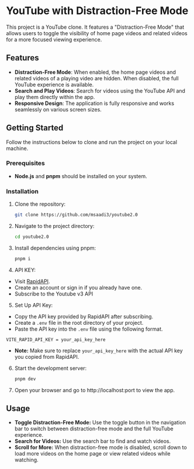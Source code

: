 # YouTube with Distraction-Free Mode

This project is a YouTube clone. It features a "Distraction-Free Mode" that allows users to toggle the visibility of home page videos and related videos for a more focused viewing experience.

## Features

- **Distraction-Free Mode**: When enabled, the home page videos and related videos of a playing video are hidden. When disabled, the full YouTube experience is available.
- **Search and Play Videos**: Search for videos using the YouTube API and play them directly within the app.
- **Responsive Design**: The application is fully responsive and works seamlessly on various screen sizes.

## Getting Started

Follow the instructions below to clone and run the project on your local machine.

### Prerequisites

- **Node.js** and **pnpm** should be installed on your system.

### Installation

1. Clone the repository:

   ```bash
   git clone https://github.com/msaadi3/youtube2.0
   ```

2. Navigate to the project directory:

   ```bash
   cd youtube2.0
   ```

3. Install dependencies using pnpm:

   ```bash
   pnpm i
   ```

4. API KEY:

- Visit [RapidAPI](https://rapidapi.com/).
- Create an account or sign in if you already have one.
- Subscribe to the Youtube v3 API

5. Set Up API Key:

- Copy the API key provided by RapidAPI after subscribing.
- Create a `.env` file in the root directory of your project.
- Paste the API key into the `.env` file using the following format.

```
VITE_RAPID_API_KEY = your_api_key_here
```

- **Note:** Make sure to replace `your_api_key_here` with the actual API key you copied from RapidAPI.

6. Start the development server:

   ```bash
   pnpm dev
   ```

7. Open your browser and go to http://localhost:port to view the app.

## Usage

- **Toggle Distraction-Free Mode:** Use the toggle button in the navigation bar to switch between distraction-free mode and the full YouTube experience.
- **Search for Videos:** Use the search bar to find and watch videos.
- **Scroll for More:** When distraction-free mode is disabled, scroll down to load more videos on the home page or view related videos while watching.
